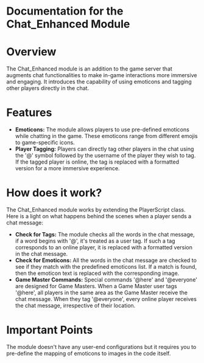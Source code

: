 # Documentation for the Chat_Enhanced Module

# Overview
The Chat_Enhanced module is an addition to the game server that augments chat functionalities to make in-game interactions more immersive and engaging. It introduces the capability of using emoticons and tagging other players directly in the chat.

# Features

- **Emoticons:** The module allows players to use pre-defined emoticons while chatting in the game. These emoticons range from different emojis to game-specific icons.
- **Player Tagging:** Players can directly tag other players in the chat using the '@' symbol followed by the username of the player they wish to tag. If the tagged player is online, the tag is replaced with a formatted version for a more immersive experience.

# How does it work?
The Chat_Enhanced module works by extending the PlayerScript class. Here is a light on what happens behind the scenes when a player sends a chat message:

- **Check for Tags:** The module checks all the words in the chat message, if a word begins with '@', it's treated as a user tag. If such a tag corresponds to an online player, it is replaced with a formatted version in the chat message.
- **Check for Emoticons:** All the words in the chat message are checked to see if they match with the predefined emoticons list. If a match is found, then the emoticon text is replaced with the corresponding image.
- **Game Master Commands:** Special commands '@here' and '@everyone' are designed for Game Masters. When a Game Master user tags '@here', all players in the same area as the Game Master receive the chat message. When they tag '@everyone', every online player receives the chat message, irrespective of their location.

# Important Points
The module doesn't have any user-end configurations but it requires you to pre-define the mapping of emoticons to images in the code itself.
